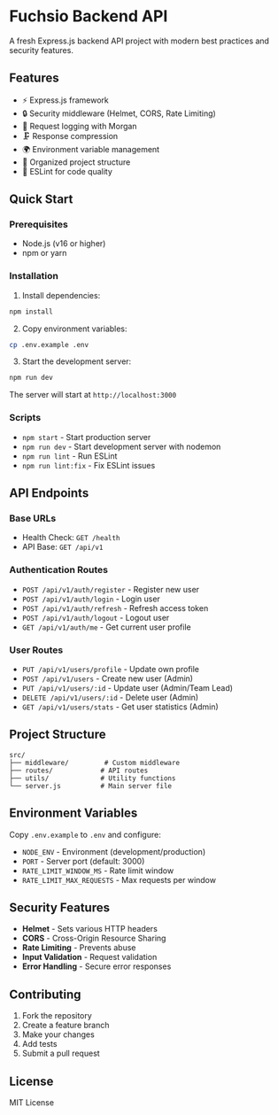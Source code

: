 # Fuchsio Backend API

A fresh Express.js backend API project with modern best practices and security features.

## Features

- ⚡ Express.js framework
- 🔒 Security middleware (Helmet, CORS, Rate Limiting)
- 📝 Request logging with Morgan
- 🗜️ Response compression
- 🌍 Environment variable management
- 📁 Organized project structure
- 🔧 ESLint for code quality

## Quick Start

### Prerequisites

- Node.js (v16 or higher)
- npm or yarn

### Installation

1. Install dependencies:

```bash
npm install
```

2. Copy environment variables:

```bash
cp .env.example .env
```

3. Start the development server:

```bash
npm run dev
```

The server will start at `http://localhost:3000`

### Scripts

- `npm start` - Start production server
- `npm run dev` - Start development server with nodemon
- `npm run lint` - Run ESLint
- `npm run lint:fix` - Fix ESLint issues

## API Endpoints

### Base URLs

- Health Check: `GET /health`
- API Base: `GET /api/v1`

### Authentication Routes

- `POST /api/v1/auth/register` - Register new user
- `POST /api/v1/auth/login` - Login user
- `POST /api/v1/auth/refresh` - Refresh access token
- `POST /api/v1/auth/logout` - Logout user
- `GET /api/v1/auth/me` - Get current user profile

### User Routes

- `PUT /api/v1/users/profile` - Update own profile
- `POST /api/v1/users` - Create new user (Admin)
- `PUT /api/v1/users/:id` - Update user (Admin/Team Lead)
- `DELETE /api/v1/users/:id` - Delete user (Admin)
- `GET /api/v1/users/stats` - Get user statistics (Admin)

## Project Structure

```
src/
├── middleware/         # Custom middleware
├── routes/            # API routes
├── utils/             # Utility functions
└── server.js          # Main server file
```

## Environment Variables

Copy `.env.example` to `.env` and configure:

- `NODE_ENV` - Environment (development/production)
- `PORT` - Server port (default: 3000)
- `RATE_LIMIT_WINDOW_MS` - Rate limit window
- `RATE_LIMIT_MAX_REQUESTS` - Max requests per window

## Security Features

- **Helmet** - Sets various HTTP headers
- **CORS** - Cross-Origin Resource Sharing
- **Rate Limiting** - Prevents abuse
- **Input Validation** - Request validation
- **Error Handling** - Secure error responses

## Contributing

1. Fork the repository
2. Create a feature branch
3. Make your changes
4. Add tests
5. Submit a pull request

## License

MIT License
